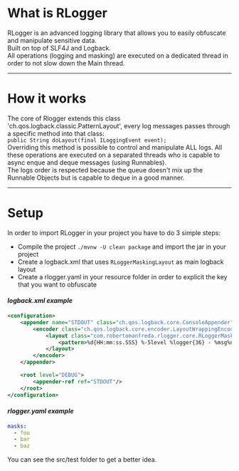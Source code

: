 # What is RLogger

RLogger is an advanced logging library that allows you to easily obfuscate and manipulate sensitive data.   
Built on top of SLF4J and Logback.  
All operations (logging and masking) are executed on a dedicated thread in order to not slow down the Main thread.

---

# How it works

The core of Rlogger extends this class 'ch.qos.logback.classic.PatternLayout', every log messages passes through a
specific method into that class:  
```public String doLayout(final ILoggingEvent event);```  
Overriding this method is possible to control and manipulate ALL logs.
All these operations are executed on a separated threads who is capable to async enque and deque messages (using 
Runnables).  
The logs order is respected because the queue doesn't mix up the Runnable Objects but is capable to deque in a good
manner.

---

# Setup

In order to import RLogger in your project you have to do 3 simple steps:
  - Compile the project ```./mvnw -U clean package``` and import the jar in your project
  - Create a logback.xml that uses ```RLoggerMaskingLayout``` as main logback layout
  - Create a rlogger.yaml in your resource folder in order to explicit the key that you want to obfuscate


#### *logback.xml example*
```xml
<configuration>
    <appender name="STDOUT" class="ch.qos.logback.core.ConsoleAppender">
        <encoder class="ch.qos.logback.core.encoder.LayoutWrappingEncoder">
            <layout class="com.robertomanfreda.rlogger.core.RLoggerMaskingLayout">
                <pattern>%d{HH:mm:ss.SSS} %-5level %logger{36} - %msg%n</pattern>
            </layout>
        </encoder>
    </appender>

    <root level="DEBUG">
        <appender-ref ref="STDOUT"/>
    </root>
</configuration>
```


#### *rlogger.yaml example*
```yaml
masks:
  - foo
  - bar
  - baz
```

You can see the src/test folder to get a better idea.